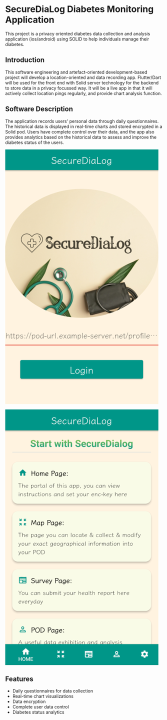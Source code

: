 # SecureDiaLog Diabetes Monitoring Application

This project is a privacy oriented diabetes data collection and
analysis application (ios/android) using SOLID to help individuals
manage their diabetes.

## Introduction

This software engineering and artefact-oriented development-based
project will develop a location-oriented and data recording
app. Flutter/Dart will be used for the front end with Solid server
technology for the backend to store data in a privacy focussed way. It
will be a live app in that it will actively collect location pings
regularly, and provide chart analysis function.

## Software Description

The application records users' personal data through daily questionnaires.
The historical data is displayed in real-time charts and stored encrypted 
in a Solid pod. Users have complete control over their data, and the app 
also provides analytics based on the historical data to assess and 
improve the diabetes status of the users.

![Screenshot of Login Page on SecureDiaLog](https://github.com/kimishidairessha/diabetes/blob/main/images/login.PNG)

![Screenshot of Home Page on SecureDiaLog](https://github.com/kimishidairessha/diabetes/blob/main/images/home.PNG)

## Features

* Daily questionnaires for data collection
* Real-time chart visualizations
* Data encryption
* Complete user data control
* Diabetes status analytics